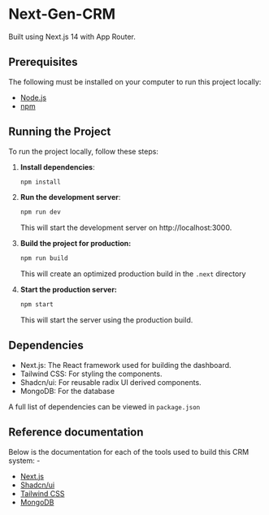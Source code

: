 # Next-Gen-CRM 

Built using Next.js 14 with App Router. 

## Prerequisites
The following must be installed on your computer to run this project locally:
- [Node.js](https://nodejs.org/en)
- [npm](https://www.npmjs.com/)



## Running the Project

To run the project locally, follow these steps:

1. **Install dependencies**:
   ```bash
   npm install
   ```
2. **Run the development server**:
   ```bash
   npm run dev
   ```
   This will start the development server on http://localhost:3000.

3. **Build the project for production:**
   ```bash
   npm run build
   ```
   This will create an optimized production build in the `.next` directory
   
4. **Start the production server:**
   ```bash
   npm start
   ```
   This will start the server using the production build.

## Dependencies

- Next.js: The React framework used for building the dashboard.
- Tailwind CSS: For styling the components.
- Shadcn/ui: For reusable radix UI derived components.
- MongoDB: For the database

A full list of dependencies can be viewed in `package.json`

## Reference documentation

Below is the documentation for each of the tools used to build this CRM system: -

- [Next.js](https://nextjs.org/docs)
- [Shadcn/ui](https://ui.shadcn.com/docs)
- [Tailwind CSS](https://tailwindcss.com/docs/installation)
- [MongoDB](https://www.mongodb.com/docs/)
